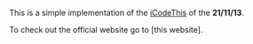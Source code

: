 This is a simple implementation of the [iCodeThis](https://icodethis.com) of the **21/11/13**. 

To check out the official website go to [this website].